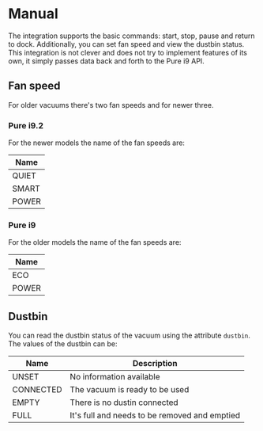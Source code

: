 # Manual

The integration supports the basic commands: start, stop, pause and return to dock. Additionally, you can set fan speed
and view the dustbin status. This integration is not clever and does not try to implement features of its own, it simply
passes data back and forth to the Pure i9 API.

## Fan speed

For older vacuums there's two fan speeds and for newer three.

### Pure i9.2

For the newer models the name of the fan speeds are:

| Name |
| --- |
| QUIET |
| SMART |
| POWER |

### Pure i9

For the older models the name of the fan speeds are:

| Name |
| --- |
| ECO |
| POWER |

## Dustbin

You can read the dustbin status of the vacuum using the attribute `dustbin`. The values of the dustbin can be:

| Name | Description |
| --- | --- |
| UNSET | No information available |
| CONNECTED | The vacuum is ready to be used |
| EMPTY | There is no dustin connected |
| FULL | It's full and needs to be removed and emptied |
